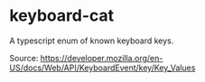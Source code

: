 # keyboard-cat

A typescript enum of known keyboard keys.

Source: https://developer.mozilla.org/en-US/docs/Web/API/KeyboardEvent/key/Key_Values
